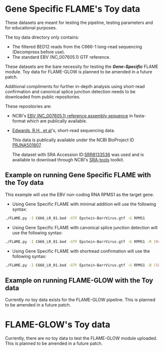 # Gene Specific FLAME's Toy data

These datasets are meant for testing the pipeline, testing parameters and for educational purposes. 

The toy data directory only contains:
- The filtered BED12 reads from the C666-1 long-read sequencing (Decompress before use).
- The standard EBV (NC_007605.1) GTF reference.

These datasets are the bare necessity for testing the ***Gene-Specific*** FLAME module. Toy data for FLAME-GLOW is planned to be amended in a future patch.

Additional compliments for further in-depth analysis using short-read confirmation and canonical splice junction detection needs to be downloaded from public repositories. 

These repositories are:

- NCBI's [EBV (NC_007605.1) reference assembly sequence](https://www.ncbi.nlm.nih.gov/nuccore/NC_007605.1?report=fasta) in fasta-format which are publically available.

- [Edwards, R.H., et al]( https://doi.org/10.1371/journal.ppat.1008071)'s, short-read sequencing data. 

  This data is publically available under the NCBI BioProject ID [PRJNA501807](https://www.ncbi.nlm.nih.gov/bioproject/PRJNA501807). 
  
  The dataset with SRA Accession ID:[SRR8133536](https://www.ncbi.nlm.nih.gov/sra/SRX4954558) was used and is available to download through NCBI's [SRA-tools](https://github.com/ncbi/sra-tools) toolkit.

## Example on running Gene Specific FLAME with the Toy data
This example will use the EBV non-coding RNA RPMS1 as the target gene.
- Using Gene Specific FLAME with minimal addition will use the following syntax:  
 ```sh
 ./FLAME.py -I C666_LR_01.bed -GTF Epstein-BarrVirus.gtf -G RPMS1
 ```
 
- Using Gene Specific FLAME with canonical splice junction detection will use the following syntax:  
 ```sh
 ./FLAME.py -I C666_LR_01.bed -GTF Epstein-BarrVirus.gtf -G RPMS1 -R [Reference.fasta]
 ```
 
- Using Gene Specific FLAME with shortread confirmation will use the following syntax:  
 ```sh
 ./FLAME.py -I C666_LR_01.bed -GTF Epstein-BarrVirus.gtf -G RPMS1 -B [Shortread.bam]
 ```
## Example on running FLAME-GLOW with the Toy data
Currently no toy data exists for the FLAME-GLOW pipeline. This is planned to be amended in a future patch.


# FLAME-GLOW's Toy data
Currently, there are no toy data to test the FLAME-GLOW module uploaded. This is planned to be amended in a future patch.
